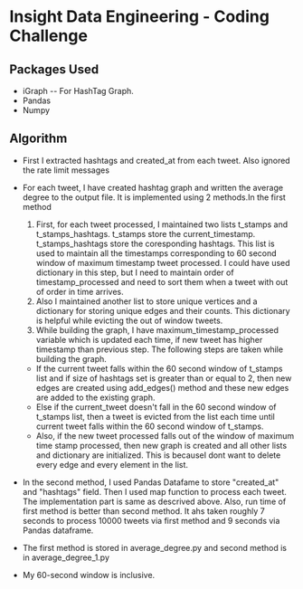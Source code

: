 Insight Data Engineering - Coding Challenge
===========================================================

## Packages Used 

* iGraph -- For HashTag Graph.
* Pandas 
* Numpy

## Algorithm 

* First I extracted hashtags and created_at from each tweet. Also ignored the rate limit messages
* For each tweet, I have created hashtag graph and written the average degree to the output file. It is implemented using 2 methods.In the first method
	1. First, for each tweet processed, I maintained two lists t_stamps and t_stamps_hashtags. t_stamps store the current_timestamp. t_stamps_hashtags store the coresponding hashtags. This list is used to maintain all the timestamps corresponding to 60 second window of maximum timestamp tweet processed. I could have used dictionary in this step, but I need to maintain order of timestamp_processed and need to sort them when a tweet with out of order in time arrives.
	2. Also I maintained another list to store  unique vertices and a dictionary for storing unique edges and their counts. This dictionary is helpful while evicting the out of window tweets. 
	3. While building the graph, I have maximum_timestamp_processed variable which is updated each time, if new tweet has higher timestamp than previous step. The following steps are taken while building the graph.
	- If the current tweet falls within the 60 second window of t_stamps list and if size of hashtags set is greater than or equal to 2, then new edges are created using add_edges() method and these new edges are added to the existing graph.
	- Else if the current_tweet doesn't fall in the 60 second window of t_stamps list, then a tweet is evicted from the list each time until current tweet falls within the 60 second window of t_stamps. 
	- Also, if the new tweet processed falls out of the window of maximum time stamp processed, then new graph is created and all other lists and dictionary are initialized. This is becauseI dont want to delete every edge and every element in the list.

* In the second method, I used Pandas Datafame to store "created_at" and "hashtags" field. Then I used map function to process each tweet. The implementation part is same as descrived above. Also, run time of first method is better than second method. It ahs taken roughly 7 seconds to process 10000 tweets via first method and 9 seconds via Pandas dataframe. 
* The first method is stored in average_degree.py and second method is in average_degree_1.py
* My 60-second window is inclusive. 
